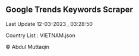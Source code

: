 

## Google Trends Keywords Scraper 
 
Last Update 12-03-2023 , 03:28:50

Country List :
VIETNAM.json



© Abdul Muttaqin 
